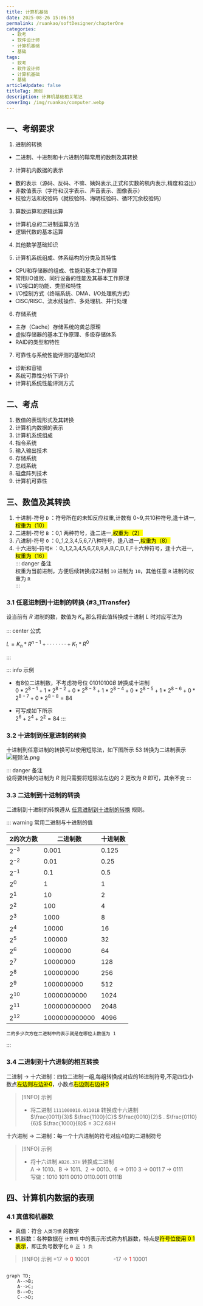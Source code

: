 ```yaml
---
title: 计算机基础
date: 2025-08-26 15:06:59
permalink: /ruankao/softDesigner/chapterOne
categories:
  - 软考
  - 软件设计师
  - 计算机基础
  - 基础
tags:
  - 软考
  - 软件设计师
  - 计算机基础
  - 基础
articleUpdate: false
titleTag: 原创
description: 计算机基础相关笔记
coverImg: /img/ruankao/computer.webp
---
```


## 一、考纲要求

1. 进制的转换
- 二进制、十进制和十六进制的鞥常用的数制及其转换

2. 计算机内数据的表示
- 数的表示（源码、反码、不嘛、姨妈表示,正式和实数的机内表示,精度和溢出）
- 非数值表示（字符和汉字表示、声音表示、图像表示）
- 校验方法和校验码（就校验码、海明校验码、循环冗余校验码）

3. 算数运算和逻辑运算
- 计算机总的二进制运算方法
- 逻辑代数的基本运算

4. 其他数学基础知识

5. 计算机系统组成、体系结构的分类及其特性
- CPU和存储器的组成、性能和基本工作原理
- 常用I/O谁败、同行设备的性能及其基本工作原理
- I/O接口的功能、类型和特性
- I/O控制方式（终端系统、DMA、I/O处理机方式）
- CISC/RISC、流水线操作、多处理机、并行处理

6. 存储系统
- 主存（Cache）存储系统的龚总原理
- 虚拟存储器的基本工作原理、多级存储体系
- RAID的类型和特性

7. 可靠性与系统性能评测的基础知识
- 诊断和容错
- 系统可靠性分析下评价
- 计算机系统性能评测方式

## 二、考点
1. 数值的表现形式及其转换
2. 计算机内数据的表示
3. 计算机系统组成
4. 指令系统
5. 输入输出技术
6. 存储系统
7. 总线系统
8. 磁盘阵列技术
9. 计算机可靠性



## 三、数值及其转换

1. 十进制-符号 `D` ：符号所在的未知反应权重,计数有 0~9,共10种符号,逢十进一,<mark>权重为（10）</mark>
2. 二进制-符号 `B` ：0,1 两种符号，逢二进一,<mark>权重为（2）</mark>
3. 八进制-符号 `O` ：0,,1,2,3,4,5,6,7八种符号，逢八进一,<mark>权重为（8）</mark>
4. 十六进制-符号`H` ：0,,1,2,3,4,5,6,7,8,9,A,B,C,D,E,F十六种符号，逢十六进一,<mark>权重为（16）</mark>  
::: danger 备注  
权重为当前进制，方便后续转换成2进制 `10` 进制为 `10`，其他任意 `R` 进制的权重为 `R`  
:::  

### 3.1 任意进制到十进制的转换 {#3_1Transfer}

设当前有 $R$ 进制的数，数值为 $K_{n}$ 那么将此值转换成十进制 $L$  时对应写法为

::: center 公式  

$L= K_{n}*R^{n-1}+·······+K_{1}*R^0$  

:::

::: info 示例  

- 有8位二进制数，不考虑符号位 $01010100B$ 转换成十进制  
$0*2^{8-1}+1*2^{8-2}+0*2^{8-3}+1*2^{8-4}+0*2^{8-5}+1*2^{8-6}+0*2^{8-7}+0*2^{8-8} = 84$  

- 可写成如下所示  
  $2^6+2^4+2^2 = 84$
:::

### 3.2 十进制到任意进制的转换

十进制到任意进制的转换可以使用短除法，如下图所示 53 转换为二进制表示  
![短除法.png](/img/ruankao/pages/%E7%9F%AD%E9%99%A4%E6%B3%95.png)

::: danger 备注  
设将要转换的进制为 $R$ 则只需要将短除法左边的 2 更改为 $R$ 即可，其余不变 
:::  

### 3.3 二进制到十进制的转换

二进制到十进制的转换遵从 [任意进制到十进制的转换](#3_1Transfer) 规则。

::: warning 常用二进制与十进制的值  

| 2的次方数    | 二进制数          | 十进制数  |  
|----------|---------------|-------|
| $2^{-3}$ | 0.001         | 0.125 |
| $2^{-2}$ | 0.01          | 0.25  |
| $2^{-1}$ | 0.1           | 0.5   |
| $2^0$    | 1             | 1     |
| $2^1$    | 10            | 2     |
| $2^2$    | 100           | 4     |
| $2^3$    | 1000          | 8     |
| $2^4$    | 10000         | 16    |
| $2^5$    | 100000        | 32    |
| $2^6$    | 1000000       | 64    |
| $2^7$    | 10000000      | 128   |
| $2^8$    | 100000000     | 256   |
| $2^9$    | 1000000000    | 512   |
| $2^{10}$ | 10000000000   | 1024  |
| $2^{11}$ | 100000000000  | 2048  |
| $2^{12}$ | 1000000000000 | 4096  |

`二的多少次方在二进制中的表示就是在哪位上数值为 1 `

:::

### 3.4 二进制到十六进制的相互转换

二进制 -> 十六进制：四位二进制一组,每组转换成对应的16进制符号,不足四位小数点<mark>左边则左边补0</mark>，小数点<mark>右边则右边补0</mark>

>[!INFO] 示例  
> - 将二进制 `1111000010.01101B` 转换成十六进制  
> $\frac{0011}{3}$ $\frac{1100}{C}$  $\frac{0010}{2}$ . $\frac{0110}{6}$ $\frac{1000}{8}$ = 3C2.68H

十六进制 -> 二进制：每一个十六进制的符号对应4位的二进制符号

>[!INFO] 示例
> - 将十六进制 `AB26.37H` 转换成二进制  
> A -> 1010、B -> 1011、2 -> 0010、6 -> 0110 3 -> 0011 7 -> 0111  
> 写做：1010 1011 0010 0110.0011 0111B

## 四、计算机内数据的表现

### 4.1 真值和机器数

- 真值：符合 `人类习惯` 的数字
- 机器数：各种数据在 `计算机` 中的表示形式称为机器数，特点是<mark>符号位使用 0 1 表示</mark>，即正负号数字化 `0 正 1 负`

>[!INFO] 示例
> +17 -> <font style="color:red">0</font> 10001 &emsp;&emsp;&emsp;&emsp; -17 -> <font style="color:red">1</font> 10001

```mermaid

graph TD;
    A-->B;
    A-->C;
    B-->D;
    C-->D;

```